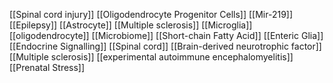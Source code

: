 [[Spinal cord injury]]
[[Oligodendrocyte Progenitor Cells]]
[[Mir-219]]
[[Epilepsy]]
[[Astrocyte]]
[[Multiple sclerosis]]
[[Microglia]]
[[oligodendrocyte]]
[[Microbiome]]
[[Short-chain Fatty Acid]]
[[Enteric Glia]]
[[Endocrine Signalling]]
[[Spinal cord]]
[[Brain-derived neurotrophic factor]]
[[Multiple sclerosis]]
[[experimental autoimmune encephalomyelitis]]
[[Prenatal Stress]]
